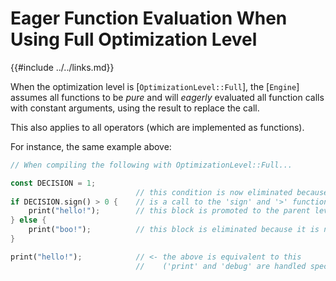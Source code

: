 Eager Function Evaluation When Using Full Optimization Level
==========================================================

{{#include ../../links.md}}

When the optimization level is [`OptimizationLevel::Full`], the [`Engine`] assumes all functions to be _pure_
and will _eagerly_ evaluated all function calls with constant arguments, using the result to replace the call.

This also applies to all operators (which are implemented as functions).

For instance, the same example above:

```rust , no_run
// When compiling the following with OptimizationLevel::Full...

const DECISION = 1;
                            // this condition is now eliminated because 'sign(DECISION) > 0'
if DECISION.sign() > 0 {    // is a call to the 'sign' and '>' functions, and they return 'true'
    print("hello!");        // this block is promoted to the parent level
} else {
    print("boo!");          // this block is eliminated because it is never reached
}

print("hello!");            // <- the above is equivalent to this
                            //    ('print' and 'debug' are handled specially)
```
